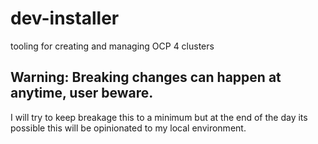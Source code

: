# dev-installer

tooling for creating and managing OCP 4 clusters

## Warning: Breaking changes can happen at anytime, user beware.

I will try to keep breakage this to a minimum but at the end of the day its possible this will be opinionated to my 
local environment.
